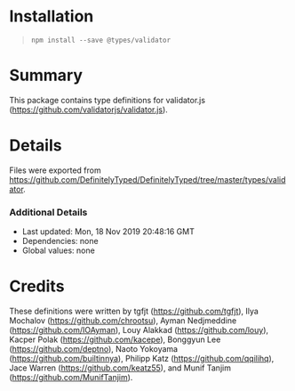 # Installation
> `npm install --save @types/validator`

# Summary
This package contains type definitions for validator.js (https://github.com/validatorjs/validator.js).

# Details
Files were exported from https://github.com/DefinitelyTyped/DefinitelyTyped/tree/master/types/validator.

### Additional Details
 * Last updated: Mon, 18 Nov 2019 20:48:16 GMT
 * Dependencies: none
 * Global values: none

# Credits
These definitions were written by tgfjt (https://github.com/tgfjt), Ilya Mochalov (https://github.com/chrootsu), Ayman Nedjmeddine (https://github.com/IOAyman), Louy Alakkad (https://github.com/louy), Kacper Polak (https://github.com/kacepe), Bonggyun Lee (https://github.com/deptno), Naoto Yokoyama (https://github.com/builtinnya), Philipp Katz (https://github.com/qqilihq), Jace Warren (https://github.com/keatz55), and Munif Tanjim (https://github.com/MunifTanjim).
